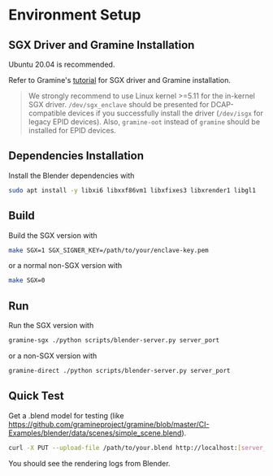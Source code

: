 # Environment Setup

## SGX Driver and Gramine Installation

Ubuntu 20.04 is recommended.

Refer to Gramine's [tutorial](https://graphene.readthedocs.io/en/latest/quickstart.html) for SGX driver and Gramine installation.

> We strongly recommend to use Linux kernel >=5.11 for the in-kernel SGX driver. `/dev/sgx_enclave` should be presented for DCAP-compatible devices if you successfully install the driver (`/dev/isgx` for legacy EPID devices).
> Also, `gramine-oot` instead of `gramine` should be installed for EPID devices.

## Dependencies Installation

Install the Blender dependencies with

```bash
sudo apt install -y libxi6 libxxf86vm1 libxfixes3 libxrender1 libgl1
```

## Build

Build the SGX version with

```bash
make SGX=1 SGX_SIGNER_KEY=/path/to/your/enclave-key.pem
```

or a normal non-SGX version with

```bash
make SGX=0
```

## Run

Run the SGX version with

```bash
gramine-sgx ./python scripts/blender-server.py server_port
```

or a non-SGX version with

```bash
gramine-direct ./python scripts/blender-server.py server_port
```

## Quick Test

Get a .blend model for testing (like https://github.com/gramineproject/gramine/blob/master/CI-Examples/blender/data/scenes/simple_scene.blend).

```bash
curl -X PUT --upload-file /path/to/your.blend http://localhost:[server_port]
```

You should see the rendering logs from Blender.
